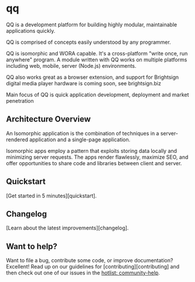 # qq
QQ is a development platform for building highly modular, maintainable applications quickly.

QQ is comprised of concepts easily understood by any programmer.

QQ is isomorphic and WORA capable. It's a cross-platform "write once, run anywhere" program. A module written with QQ works on multiple platforms including web, mobile, server (Node.js) environments.

QQ also works great as a browser extension, and support for Brightsign digital media player hardware is coming soon, see brightsign.biz

Main focus of QQ is quick application development, deployment and market penetration

## Architecture Overview

An Isomorphic application is the combination of techniques in a server-rendered application and a single-page application.

Isomorphic apps employ a pattern that exploits storing data locally and minimizing server requests. The apps render flawlessly, maximize SEO, and offer opportunities to share code and libraries between client and server.

## Quickstart

[Get started in 5 minutes][quickstart].


## Changelog

[Learn about the latest improvements][changelog]. 


## Want to help?

Want to file a bug, contribute some code, or improve documentation? Excellent! Read up on our
guidelines for [contributing][contributing] and then check out one of our issues in the [hotlist: community-help](https://github.com/jsmuster/qq/labels/hotlist%3A%20community-help).
